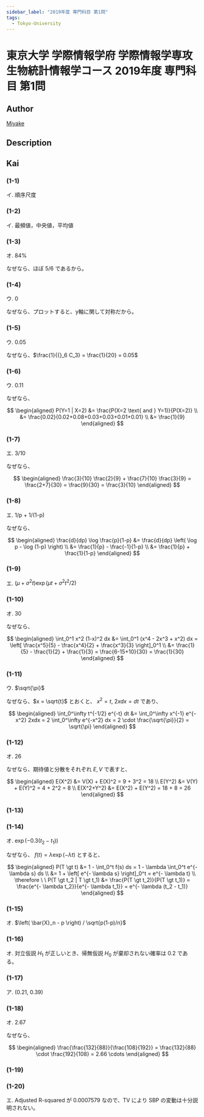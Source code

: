 ```yaml
---
sidebar_label: "2019年度 専門科目 第1問"
tags:
  - Tokyo-University
---
```

# 東京大学 学際情報学府 学際情報学専攻 生物統計情報学コース 2019年度 専門科目 第1問

## **Author**
[Miyake](https://miyake.github.io/exams/index.html)

## **Description**

## **Kai**
### (1-1)
イ. 順序尺度

### (1-2)
イ. 最頻値，中央値，平均値

### (1-3)
オ. 84%

なぜなら、ほぼ 5/6 であるから。

### (1-4)
ウ. 0

なぜなら、プロットすると、y軸に関して対称だから。

### (1-5)
ウ. 0.05

なぜなら、$\frac{1}{{}_6 C_3} = \frac{1}{20} = 0.05$

### (1-6)
ウ. 0.11

なぜなら、

$$
\begin{aligned}
P(Y=1 | X=2)
&= \frac{P(X=2 \text{ and } Y=1)}{P(X=2)}
\\
&= \frac{0.02}{0.02+0.08+0.03+0.03+0.01+0.01}
\\
&= \frac{1}{9}
\end{aligned}
$$

### (1-7)
エ. 3/10

なぜなら、

$$
\begin{aligned}
\frac{3}{10} \frac{2}{9} + \frac{7}{10} \frac{3}{9} 
= \frac{2+7}{30}
= \frac{9}{30}
= \frac{3}{10}
\end{aligned}
$$

### (1-8)
エ. 1/p + 1/(1-p)

なぜなら、

$$
\begin{aligned}
\frac{d}{dp} \log \frac{p}{1-p}
&= \frac{d}{dp} \left( \log p - \log (1-p) \right)
\\
&= \frac{1}{p} - \frac{-1}{1-p}
\\
&= \frac{1}{p} + \frac{1}{1-p}
\end{aligned}
$$

### (1-9)
エ. $(\mu + \sigma^2 t ) \exp \left( \mu t + \sigma^2 t^2 / 2 \right)$

### (1-10)
オ. 30

なぜなら、

$$
\begin{aligned}
\int_0^1 x^2 (1-x)^2 dx
&= \int_0^1 (x^4 - 2x^3 + x^2) dx
= \left[ \frac{x^5}{5} - \frac{x^4}{2} + \frac{x^3}{3} \right]_0^1
\\
&= \frac{1}{5} - \frac{1}{2} + \frac{1}{3}
= \frac{6-15+10}{30}
= \frac{1}{30}
\end{aligned}
$$

### (1-11)
ウ. $\sqrt{\pi}$

なぜなら、$x = \sqrt{t}$ とおくと、
$x^2 = t, \ 2xdx=dt$ であり、

$$
\begin{aligned}
\int_0^\infty t^{-1/2} e^{-t} dt
&= \int_0^\infty x^{-1} e^{-x^2} 2xdx
= 2 \int_0^\infty e^{-x^2} dx
= 2 \cdot \frac{\sqrt{\pi}}{2}
= \sqrt{\pi}
\end{aligned}
$$

### (1-12)
オ. 26

なぜなら、期待値と分散をそれぞれ $E, V$ で表すと、

$$
\begin{aligned}
E(X^2) &= V(X) + E(X)^2 = 9 + 3^2 = 18
\\
E(Y^2) &= V(Y) + E(Y)^2 = 4 + 2^2 = 8
\\
E(X^2+Y^2) &= E(X^2) + E(Y^2) = 18 + 8 = 26
\end{aligned}
$$

### (1-13)

### (1-14)
オ. $\exp (-0.3(t_2-t_1))$

なぜなら、 $f(t) = \lambda \exp(- \lambda t)$ とすると、

$$
\begin{aligned}
P(T \gt t)
&= 1 - \int_0^t f(s) ds
= 1 - \lambda \int_0^t e^{- \lambda s} ds
\\
&= 1 + \left[ e^{- \lambda s} \right]_0^t
= e^{- \lambda t}
\\
\therefore \ \ 
P(T \gt t_2 | T \gt t_1)
&= \frac{P(T \gt t_2)}{P(T \gt t_1)}
= \frac{e^{- \lambda t_2}}{e^{- \lambda t_1}}
= e^{- \lambda (t_2 - t_1)}
\end{aligned}
$$

### (1-15)
オ. $\left( \bar{X}_n - p \right) / \sqrt{p(1-p)/n}$

### (1-16)
オ. 対立仮説 $H_1$ が正しいとき、帰無仮説 $H_0$ が棄却されない確率は $0.2$ である。

### (1-17)
ア. (0.21, 0.39)

### (1-18)
オ. 2.67

なぜなら、

$$
\begin{aligned}
\frac{\frac{132}{88}}{\frac{108}{192}}
= \frac{132}{88} \cdot \frac{192}{108}
= 2.66 \cdots
\end{aligned}
$$

### (1-19)

### (1-20)
エ. Adjusted R-squared が 0.0007579 なので、TV により SBP の変動は十分説明されない。